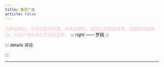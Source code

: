```yaml
---
title: 集思广益
article: false
---
```


<span style="color:pink">你终会明白，前途比爱情重要。你也会明白，爱情比前途更难得。但最终你会明白，对的人他会站在你的前途里。</span><Badge text="爱情观" color="blue"/>
::: right
—— 罗翔
:::

::: details 评论

:::

***  ***